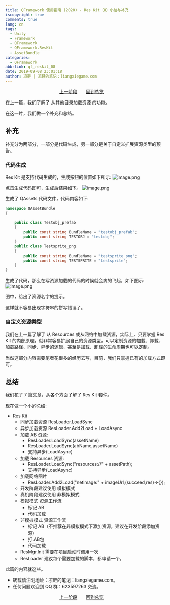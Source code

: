 ```yaml
---
title: QFramework 使用指南 (2020) - Res Kit（8）小结与补充
iscopyright: true
comments: true
lang: cn
tags:
  - Unity
  - Framework
  - QFramework
  - QFramework.ResKit
  - AssetBundle
categories:
  - QFramework
abbrlink: qf_reskit_08
date: 2019-09-08 23:01:18
author: 凉鞋 | 凉鞋的笔记：liangxiegame.com
---
```



<center>
<a href="https://tdou.cc/cn/qf_reskit_07.html">上一阶段</a> &nbsp;&nbsp;&nbsp;&nbsp;&nbsp;
<a href="https://tdou.cc/cn/qframework.html">回到总览</a> &nbsp;&nbsp;&nbsp;&nbsp;&nbsp;
</center>

在上一篇，我们了解了 从其他目录加载资源 的功能。

在这一片，我们做一个补充和总结。

## 补充
补充分为两部分，一部分是代码生成，另一部分是关于自定义扩展资源类型的预告。

### 代码生成 
Res Kit 是支持代码生成的，生成按钮的位置如下所示:
![image.png](http://file.liangxiegame.com/7a76c4e3-1baa-4366-9c8f-3335e311e499.png) 

点击生成代码即可，生成后结果如下。
![image.png](http://file.liangxiegame.com/0ea13581-4960-4bc8-bbf1-b49a03455271.png) 

生成了 QAssets 代码文件，代码内容如下:
``` csharp
namespace QAssetBundle
{
    
    public class Testobj_prefab
    {
        public const string BundleName = "testobj_prefab";
        public const string TESTOBJ = "testobj";
    }
    public class Testsprite_png
    {
        public const string BundleName = "testsprite_png";
        public const string TESTSPRITE = "testsprite";
    }
}

```

生成了代码，那么在写资源加载的代码的时候就会爽的飞起，如下图示:
![image.png](http://file.liangxiegame.com/7b8ae854-aafe-49d8-9318-5f7d1190c8cc.png) 

图中，给出了资源名字的提示。

这样就不容易出现字符串的拼写错误了。


### 自定义资源类型
我们在上一篇了解了 从 Resources 或从网络中加载资源，实际上，只要掌握 Res Kit 的内部原理，就非常容易扩展自己的资源类型，可以定制资源的加载、卸载、加载路径、同步、异步的逻辑，甚至是加载、卸载的生命周期也可以定制。

当然这部分内容需要笔者花很多的经历去写，目前，我们只掌握已有的加载方式即可。

## 总结
我们花了 7 篇文章，从各个方面了解了 Res Kit 套件。

现在做一个小的总结:
* Res Kit
  * 同步加载资源 ResLoader.LoadSync
  * 异步加载资源 ResLoader.Add2Load + LoadAsync
  * 加载 AB 资源:
    * ResLoader.LoadSync(assetName)
    * ResLoader.LoadSync(abName,assetName)
    * 支持异步(LoadAsync)
  * 加载 Resources 资源:
    * ResLoader.LoadSync("resources://" + assetPath);
    * 支持异步(LoadAsync)   
   * 加载网络图片
     * ResLoader.Add2Load("netimage:" + imageUrl,(succeed,res)=>{});
   * 开发阶段建议使用 模拟模式
   * 真机阶段建议使用 非模拟模式
   * 模拟模式 资源工作流
     * 标记 AB
     * 代码加载
   * 非模拟模式 资源工作流
     * 标记 AB（不推荐在非模拟模式下添加资源，建议在开发阶段添加资源）
     * 打 AB包
     * 代码加载
   * ResMgr.Init 需要在项目启动时调用一次
   * ResLoader 建议每个需要加载的脚本，都申请一个。

此篇的内容就这些。

* 转载请注明地址：凉鞋的笔记：liangxiegame.com。
* 任何问题欢迎到 QQ 群：623597263 交流。


<center>
<a href="https://tdou.cc/cn/qf_reskit_07.html">上一阶段</a> &nbsp;&nbsp;&nbsp;&nbsp;&nbsp;
<a href="https://tdou.cc/cn/qframework.html">回到总览</a> &nbsp;&nbsp;&nbsp;&nbsp;&nbsp;
</center>
